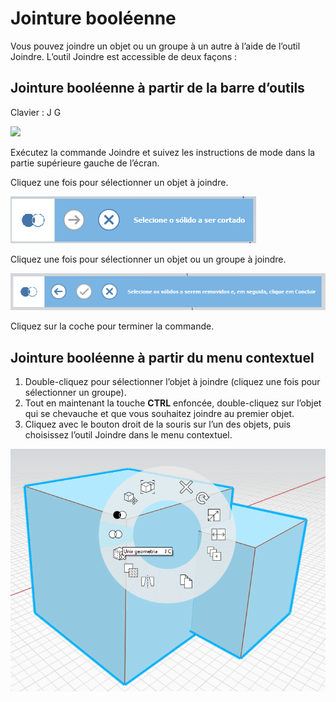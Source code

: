 # Jointure booléenne

Vous pouvez joindre un objet ou un groupe à un autre à l’aide de l’outil Joindre. L’outil Joindre est accessible de deux façons :

## Jointure booléenne à partir de la barre d’outils

Clavier : J G

![](../.gitbook/assets/boolean\_join.png)

Exécutez la commande Joindre et suivez les instructions de mode dans la partie supérieure gauche de l’écran.

Cliquez une fois pour sélectionner un objet à joindre.

![](<../.gitbook/assets/cut_mode01 (1).png>)

Cliquez une fois pour sélectionner un objet ou un groupe à joindre.

![](<../.gitbook/assets/cut_mode02 (1).png>)

Cliquez sur la coche pour terminer la commande.

## Jointure booléenne à partir du menu contextuel

1. Double-cliquez pour sélectionner l’objet à joindre (cliquez une fois pour sélectionner un groupe).
2. Tout en maintenant la touche **CTRL** enfoncée, double-cliquez sur l’objet qui se chevauche et que vous souhaitez joindre au premier objet.
3. Cliquez avec le bouton droit de la souris sur l’un des objets, puis choisissez l’outil Joindre dans le menu contextuel.

![](<../.gitbook/assets/join tool.png>)
